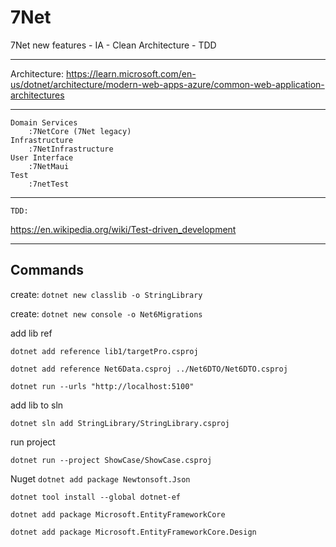 # 7Net
7Net new features - IA - Clean Architecture - TDD

***

[//]: <> (should update to DDD) 
Architecture:
https://learn.microsoft.com/en-us/dotnet/architecture/modern-web-apps-azure/common-web-application-architectures

***
    
    Domain Services 
        :7NetCore (7Net legacy)
    Infrastructure
        :7NetInfrastructure
    User Interface
        :7NetMaui
    Test
        :7netTest

***
    TDD:
https://en.wikipedia.org/wiki/Test-driven_development
***

## Commands

create: `dotnet new classlib -o StringLibrary`

create: `dotnet new console -o Net6Migrations`

add lib ref

`dotnet add reference lib1/targetPro.csproj`

`dotnet add reference Net6Data.csproj ../Net6DTO/Net6DTO.csproj`

<ItemGroup>
  <ProjectReference Include="originPro.csproj" />
  <ProjectReference Include="..\lib2\lib2.csproj" />
  <ProjectReference Include="..\lib1\lib1.csproj" />
</ItemGroup>

`dotnet run --urls "http://localhost:5100"`


add lib to sln

`dotnet sln add StringLibrary/StringLibrary.csproj`


run project 

`dotnet run --project ShowCase/ShowCase.csproj`

Nuget
`dotnet add package Newtonsoft.Json`

`dotnet tool install --global dotnet-ef`

`dotnet add package Microsoft.EntityFrameworkCore`

`dotnet add package Microsoft.EntityFrameworkCore.Design`